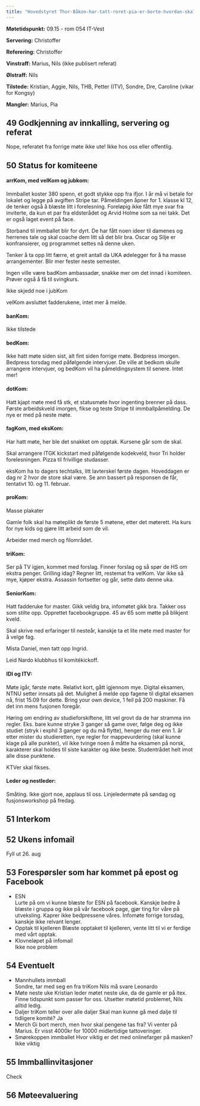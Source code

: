```yaml
---
title: "Hovedstyret Thor-Båkon-har-tatt-roret-pia-er-borte-hvordan-skal-dette-gå-møte"
---
```


**Møtetidspunkt:** 09.15 - rom 054 IT-Vest 

**Servering:** Christoffer  

**Referering:** Christoffer  

**Vinstraff:** Marius, Nils (ikke publisert referat)

**Ølstraff:** Nils 

**Tilstede:** Kristian, Aggie, Nils, THB, Petter (ITV), Sondre, Dre, Caroline (vikar for Kongsy)

**Mangler:** Marius, Pia

## 49 Godkjenning av innkalling, servering og referat  

Nope, referatet fra forrige møte ikke ute! Ikke hos oss eller offentlig.

## 50 Status for komiteene

#### arrKom, med velKom og jubkom:  

Immballet koster 380 spenn, et godt stykke opp fra ifjor. I år må vi betale for lokalet og legge på avgiften Stripe tar. Påmeldingen åpner for 1. klasse kl 12, de tenker også å blæste litt i forelesning. Foreløpig ikke fått mye svar fra inviterte, da kun et par fra eldsterådet og Arvid Holme som sa nei takk. Det er også laget event på face.

Storband til immballet blir for dyrt. De har fått noen ideer til damenes og herrenes tale og skal coache dem litt så det blir bra. Oscar og Silje er konfransierer, og programmet settes nå denne uken.

Tenker å ta opp litt færre, et greit antall da UKA ødelegger for å ha masse arrangementer. Blir mer fester neste semester.

Ingen ville være badKom ambassadør, snakke mer om det innad i komiteen. Prøver også å få til svingkurs.

Ikke skjedd noe i jubKom

velKom avsluttet fadderukene, intet mer å melde. 

#### banKom:   

Ikke tilstede

#### bedKom:   

Ikke hatt møte siden sist, alt fint siden forrige møte. Bedpress imorgen. Bedpress torsdag med påfølgende intervjuer. De ville at bedkom skulle arrangere intervjuer, og bedKom vil ha påmeldingsystem til senere. Intet mer!

#### dotKom:  

Hatt kjapt møte med få stk, et statusmøte hvor ingenting brenner på dass. Første arbeidskveld imorgen, fikse og teste Stripe til immballpåmelding. De nye er med på neste møte. 

#### fagKom, med eksKom:    

Har hatt møte, her ble det snakket om opptak. Kursene går som de skal.

Skal arrangere ITGK kickstart med påfølgende kodekveld, hvor Tri holder forelesningen. Pizza til frivillige studasser. 

eksKom ha to dagers techtalks, litt lavterskel første dagen. Hoveddagen er dag nr 2 hvor de store skal være. Se ann bassert på responsen de får, tentativt 10. og 11. februar.

#### proKom:    

Masse plakater

Gamle folk skal ha møteplikt de første 5 møtene, etter det møterett. Ha kurs for nye kids og gjøre litt arbeid som de vil.

Arbeider med merch og filområdet. 

#### triKom:   

Ser på TV igjen, kommet med forslag. Finner forslag og så spør de HS om ekstra penger. Grilling idag? Regner litt, restemat fra velKom. Var ikke så mye, kjøper ekstra. Assassin fortsetter og går, sette dato denne uka. 

#### SeniorKom:  

Hatt fadderuke for master. Gikk veldig bra, infomøtet gikk bra. Takker oss som stilte opp. Opprettet facebookgruppe. 45 av 65 som møtte på blikjent kveld.

Skal skrive ned erfaringer til nesteår, kanskje ta et lite møte med master for å velge fag.

Mista Daniel, men tatt opp Ingrid. 

Leid Nardo klubbhus til komitékickoff.

#### IDI og ITV:    

Møte igår, første møte. Relativt kort, gått igjennom mye. Digital eksamen, NTNU setter innsats på det. Mulighet å melde opp fagene til digital eksamen nå, frist 15.09 for dette. Bring your own device, 1 feil på 200 maskiner. Få det inn mens fusjonen foregår. 

Høring om endring av studieforskiftene, litt vel grovt da de har stramma inn regler. Eks. bare kunne stryke 3 ganger så game over, følge deg og ikke studiet (stryk i exphil 3 ganger og du må flytte), henger du mer enn 1. år etter mister du studieretten, nye regler for mappevurdering (skal kunne klage på alle punkter), vil ikke tvinge noen å måtte ha eksamen på norsk, karakterer skal holdes til siste karakter og ikke beste. Studentrådet helt imot alle disse punktene.

KTVer skal fikses.


#### Leder og nestleder:   

Småting. Ikke gjort noe, applaus til oss. Linjeledermøte på søndag og fusjonsworkshop på fredag. 

## 51 Interkom


## 52 Ukens infomail  

Fyll ut 26. aug

## 53 Forespørsler som har kommet på epost og Facebook 

* ESN  
	Lurte på om vi kunne blæste for ESN på facebook. Kanskje bedre å blæste i gruppa og ikke på vår facebook page, gjør ting for våre på utveksling. Kaprer ikke bedpressene våres. Infomøte forrige torsdag, kanskje ikke relvant lenger.
* Opptak til kjelleren
	Blæste opptaket til kjelleren, vente litt til vi er ferdige med vårt opptak. 
* Klovneløpet på infomail  
	Ikke noe problem

## 54 Eventuelt  

* Mannhullets immball  
	Sondre, tar med seg en fra triKom
	Nils må svare Leonardo
* Møte neste uke 
	Kristian leder møtet neste uke, da de gamle er på itex. Finne tidspunkt som passer for oss. 
	Utsetter møtetid problemet, Nils alltid ledig. 
* Daljer
	triKom teller over alle daljer
	Skal man kunne gå med dalje til tidligere komité? Ja
* Merch
	Gi bort merch, men hvor skal pengene tas fra? Vi venter på Marius. Er visst 4000kr for 10000 midlertidige tattoveringer. 
* Smørekoppen immballet
	Hvor viktig er det med onlinefarger på masken? Ikke viktig

## 55 Immballinvitasjoner 
Check

## 56 Møteevaluering 
